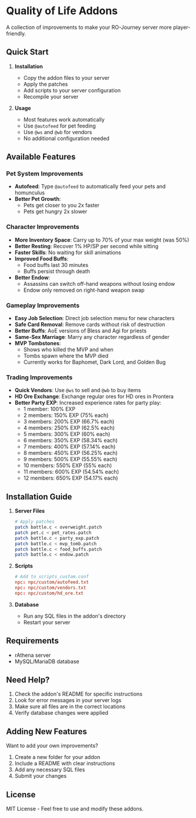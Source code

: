 # Quality of Life Addons

A collection of improvements to make your RO-Journey server more player-friendly.

## Quick Start

1. **Installation**
   - Copy the addon files to your server
   - Apply the patches
   - Add scripts to your server configuration
   - Recompile your server

2. **Usage**
   - Most features work automatically
   - Use `@autofeed` for pet feeding
   - Use `@ws` and `@wb` for vendors
   - No additional configuration needed

## Available Features

### Pet System Improvements
- **Autofeed**: Type `@autofeed` to automatically feed your pets and homunculus
- **Better Pet Growth**: 
  - Pets get closer to you 2x faster
  - Pets get hungry 2x slower

### Character Improvements
- **More Inventory Space**: Carry up to 70% of your max weight (was 50%)
- **Better Resting**: Recover 1% HP/SP per second while sitting
- **Faster Skills**: No waiting for skill animations
- **Improved Food Buffs**: 
  - Food buffs last 30 minutes
  - Buffs persist through death
- **Better Endow**: 
  - Assassins can switch off-hand weapons without losing endow
  - Endow only removed on right-hand weapon swap

### Gameplay Improvements
- **Easy Job Selection**: Direct job selection menu for new characters
- **Safe Card Removal**: Remove cards without risk of destruction
- **Better Buffs**: AoE versions of Bless and Agi for priests
- **Same-Sex Marriage**: Marry any character regardless of gender
- **MVP Tombstones**: 
  - Shows who killed the MVP and when
  - Tombs spawn where the MVP died
  - Currently works for Baphomet, Dark Lord, and Golden Bug

### Trading Improvements
- **Quick Vendors**: Use `@ws` to sell and `@wb` to buy items
- **HD Ore Exchange**: Exchange regular ores for HD ores in Prontera
- **Better Party EXP**: Increased experience rates for party play:
  - 1 member: 100% EXP
  - 2 members: 150% EXP (75% each)
  - 3 members: 200% EXP (66.7% each)
  - 4 members: 250% EXP (62.5% each)
  - 5 members: 300% EXP (60% each)
  - 6 members: 350% EXP (58.34% each)
  - 7 members: 400% EXP (57.14% each)
  - 8 members: 450% EXP (56.25% each)
  - 9 members: 500% EXP (55.55% each)
  - 10 members: 550% EXP (55% each)
  - 11 members: 600% EXP (54.54% each)
  - 12 members: 650% EXP (54.17% each)

## Installation Guide

1. **Server Files**
   ```bash
   # Apply patches
   patch battle.c < overweight.patch
   patch pet.c < pet_rates.patch
   patch battle.c < party_exp.patch
   patch battle.c < mvp_tomb.patch
   patch battle.c < food_buffs.patch
   patch battle.c < endow.patch
   ```

2. **Scripts**
   ```conf
   # Add to scripts_custom.conf
   npc: npc/custom/autofeed.txt
   npc: npc/custom/vendors.txt
   npc: npc/custom/hd_ore.txt
   ```

3. **Database**
   - Run any SQL files in the addon's directory
   - Restart your server

## Requirements
- rAthena server
- MySQL/MariaDB database

## Need Help?
1. Check the addon's README for specific instructions
2. Look for error messages in your server logs
3. Make sure all files are in the correct locations
4. Verify database changes were applied

## Adding New Features
Want to add your own improvements?
1. Create a new folder for your addon
2. Include a README with clear instructions
3. Add any necessary SQL files
4. Submit your changes

## License
MIT License - Feel free to use and modify these addons. 